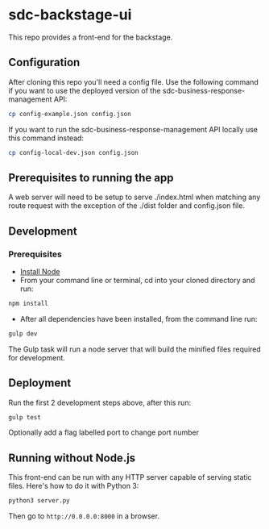 # sdc-backstage-ui

This repo provides a front-end for the backstage.

## Configuration

After cloning this repo you'll need a config file. Use the following command
if you want to use the deployed version of the
sdc-business-response-management API:

```bash
cp config-example.json config.json
```

If you want to run the sdc-business-response-management API locally use this
command instead:

```bash
cp config-local-dev.json config.json
```

## Prerequisites to running the app

A web server will need to be setup to serve ./index.html when matching any route
request with the exception of the ./dist folder and config.json file.

## Development

### Prerequisites

* [Install Node](https://nodejs.org/)
* From your command line or terminal, cd into your cloned directory and run:

```bash
npm install
```

* After all dependencies have been installed, from the command line run:

```bash
gulp dev
```

The Gulp task will run a node server that will build the minified files required
for development.

## Deployment

Run the first 2 development steps above, after this run:

```bash
gulp test
```

Optionally add a flag labelled port to change port number

## Running without Node.js

This front-end can be run with any HTTP server capable of serving static
files. Here's how to do it with Python 3:

```bash
python3 server.py
```

Then go to `http://0.0.0.0:8000` in a browser.
